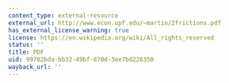 ```yaml
---
content_type: external-resource
external_url: http://www.econ.upf.edu/~martin/2frictions.pdf
has_external_license_warning: true
license: https://en.wikipedia.org/wiki/All_rights_reserved
status: ''
title: PDF
uid: 99702bda-bb32-49bf-870d-3ee7bd226350
wayback_url: ''
---
```

